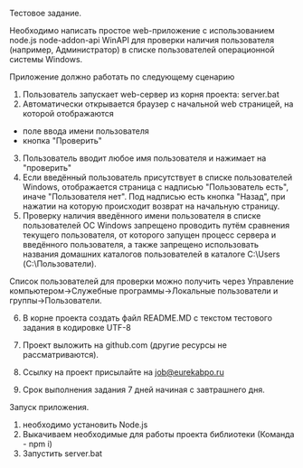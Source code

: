 Тестовое задание.
 
Необходимо написать простое web-приложение с использованием node.js node-addon-api WinAPI для проверки наличия пользователя (например, Администратор) в списке пользователей операционной системы Windows.

Приложение должно работать по следующему сценарию

1. Пользователь запускает web-сервер из корня проекта:
server.bat
2. Автоматически открывается браузер с начальной web страницей, на которой отображаются
- поле ввода имени пользователя
- кнопка "Проверить"
3. Пользователь вводит любое имя пользователя и нажимает на "проверить"
4. Если введённый пользователь присутствует в списке пользователей Windows, отображается страница с надписью "Пользователь есть", иначе "Пользователя нет". Под надписью есть кнопка "Назад", при нажатии на которую происходит возврат на начальную страницу.
5. Проверку наличия введённого имени пользователя в списке пользователей ОС Windows запрещено проводить путём сравнения текущего пользователя, от которого запущен процесс сервера и введённого пользователя, а также запрещено использовать названия домашних каталогов пользователей в каталоге C:\Users (С:\Пользователи).

Список пользователей для проверки можно получить через Управление компьютером->Служебные программы->Локальные пользователи и группы->Пользователи.

6. В корне проекта создать файл README.MD с текстом тестового задания в кодировке UTF-8

7. Проект выложить на github.com (другие ресурсы не рассматриваются).

8. Ссылку на проект присылайте на job@eurekabpo.ru

9. Срок выполнения задания 7 дней начиная с завтрашнего дня.


Запуск приложения.
1. необходимо установить Node.js
2. Выкачиваем необходимые для работы проекта библиотеки (Команда - npm i)
3. Запустить server.bat